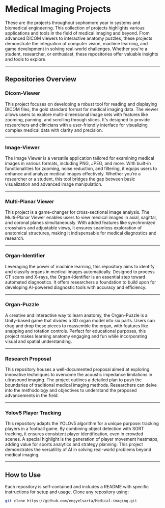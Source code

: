 # Medical Imaging Projects

These are the projects throughout sophomore year in systems and biomedical engineering. This collection of projects highlights various applications and tools in the field of medical imaging and beyond. From advanced DICOM viewers to interactive anatomy puzzles, these projects demonstrate the integration of computer vision, machine learning, and game development in solving real-world challenges. Whether you're a student, researcher, or enthusiast, these repositories offer valuable insights and tools to explore.  

---

## **Repositories Overview**

### **Dicom-Viewer**  
This project focuses on developing a robust tool for reading and displaying DICOM files, the gold standard format for medical imaging data. The viewer allows users to explore multi-dimensional image sets with features like zooming, panning, and scrolling through slices. It's designed to provide researchers and clinicians with a user-friendly interface for visualizing complex medical data with clarity and precision.  

---

### **Image-Viewer**  
The Image Viewer is a versatile application tailored for examining medical images in various formats, including PNG, JPEG, and more. With built-in functionalities for zooming, noise reduction, and filtering, it equips users to enhance and analyze medical images effectively. Whether you’re a researcher or a student, this tool bridges the gap between basic visualization and advanced image manipulation.  

---

### **Multi-Planar Viewer**  
This project is a game-changer for cross-sectional image analysis. The Multi-Planar Viewer enables users to view medical images in axial, sagittal, and coronal planes simultaneously. With added features like synchronized crosshairs and adjustable views, it ensures seamless exploration of anatomical structures, making it indispensable for medical diagnostics and research.  

---

### **Organ-Identifier**  
Leveraging the power of machine learning, this repository aims to identify and classify organs in medical images automatically. Designed to process CT scans and X-rays, the Organ-Identifier is an essential step toward automated diagnostics. It offers researchers a foundation to build upon for developing AI-powered diagnostic tools with accuracy and efficiency.  

---

### **Organ-Puzzle**  
A creative and interactive way to learn anatomy, the Organ-Puzzle is a Unity-based game that divides a 3D organ model into six parts. Users can drag and drop these pieces to reassemble the organ, with features like snapping and rotation controls. Perfect for educational purposes, this project makes learning anatomy engaging and fun while incorporating visual and spatial understanding.  

---

### **Research Proposal**  
This repository houses a well-documented proposal aimed at exploring innovative techniques to overcome the acoustic impedance limitations in ultrasound imaging. The project outlines a detailed plan to push the boundaries of traditional medical imaging methods. Researchers can delve into the methodology and objectives to understand the proposed advancements in the field.  

---

### **Yolov5 Player Tracking**  
This repository adapts the YOLOv5 algorithm for a unique purpose: tracking players in a football game. By combining object detection with SORT tracking, it ensures consistent player identification, even in crowded scenes. A special highlight is the generation of player movement heatmaps, adding value for sports analytics and strategy planning. This project demonstrates the versatility of AI in solving real-world problems beyond medical imaging.  

---

## How to Use

Each repository is self-contained and includes a README with specific instructions for setup and usage. Clone any repository using:  

```bash
git clone https://github.com/engyelsarta/Medical-imaging.git
